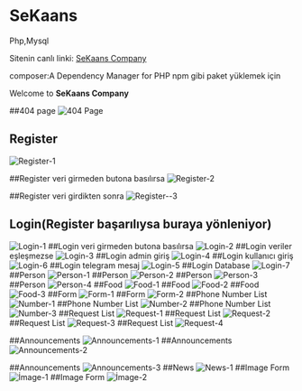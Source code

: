﻿# SeKaans 
Php,Mysql

Sitenin canlı linki: [SeKaans Company](http://sekaans.infinityfreeapp.com)

composer:A Dependency Manager for PHP npm gibi paket yüklemek için

Welcome to **SeKaans Company**


##404 page
![404 Page](https://github.com/kaankaltakkiran/SeKaans/assets/98158194/cceefecb-abc8-4f89-8106-71740c27b71a)


## Register
![Register-1](https://github.com/kaankaltakkiran/SeKaans/assets/98158194/56e9437b-4f8b-489f-af45-9ca1b4104f13)

##Register veri girmeden butona basılırsa
![Register-2](https://github.com/kaankaltakkiran/SeKaans/assets/98158194/f5c699bf-db7b-4655-a106-7cfec846a2dc)

##Register veri girdikten sonra 
![Register--3](https://github.com/kaankaltakkiran/SeKaans/assets/98158194/861dc71f-4ce3-474d-94cd-9c664ff0915d)

## Login(Register başarılıysa buraya yönleniyor)
![Login-1](https://github.com/kaankaltakkiran/SeKaans/assets/98158194/6f413bb8-9402-4585-a2bd-5bfef7707e3f)
##Login veri girmeden butona basılırsa
![Login-2](https://github.com/kaankaltakkiran/SeKaans/assets/98158194/f04f5f73-5515-41bf-a813-4edc8915bf2a)
##Login veriler eşleşmezse
![Login-3](https://github.com/kaankaltakkiran/SeKaans/assets/98158194/8041ea27-0d94-4a0e-a940-3d4bda7aac92)
##Login admin giriş
![Login-4](https://github.com/kaankaltakkiran/SeKaans/assets/98158194/20416055-0424-4c24-bea5-40c73f5e9925)
##Login kullanıcı giriş
![Login-6](https://github.com/kaankaltakkiran/SeKaans/assets/98158194/b0d47e0d-a091-4cef-9525-1651a4617c94)
##Login telegram mesaj
![Login-5](https://github.com/kaankaltakkiran/SeKaans/assets/98158194/ffb95392-a68d-404c-a435-c2c6ce7356b6)
##Login Database
![Login-7](https://github.com/kaankaltakkiran/SeKaans/assets/98158194/1a2ddf39-5b49-4067-9484-49c9c2e1d1bc)
##Person 
![Person-1](https://github.com/kaankaltakkiran/SeKaans/assets/98158194/6addd147-a55d-4aaf-ba4b-36667f539a3b)
##Person 
![Person-2](https://github.com/kaankaltakkiran/SeKaans/assets/98158194/43e44449-5636-4ee6-9727-2c1a764b09a8)
##Person 
![Person-3](https://github.com/kaankaltakkiran/SeKaans/assets/98158194/d052ebc4-1b9e-4c66-86a9-ab8aa6d8672c)
##Person 
![Person-4](https://github.com/kaankaltakkiran/SeKaans/assets/98158194/f685b26f-12ae-4501-86cf-24100ba3d829)
##Food 
![Food-1](https://github.com/kaankaltakkiran/SeKaans/assets/98158194/e74dbb7c-6a3e-454b-8d42-db38059adc21)
##Food 
![Food-2](https://github.com/kaankaltakkiran/SeKaans/assets/98158194/13501916-589b-4b5d-b249-f3736067846b)
##Food 
![Food-3](https://github.com/kaankaltakkiran/SeKaans/assets/98158194/765ce994-820a-4bb5-b70a-15648e2c7b84)
##Form
![Form-1](https://github.com/kaankaltakkiran/SeKaans/assets/98158194/d663333f-cf74-425f-a7cc-d4ab0c851b9e)
##Form
![Form-2](https://github.com/kaankaltakkiran/SeKaans/assets/98158194/6102691d-1912-4b77-917a-0c858de8eb93)
##Phone Number List
![Number-1](https://github.com/kaankaltakkiran/SeKaans/assets/98158194/6425d459-ca5c-4bc9-b2c8-277965ca661c)
##Phone Number List
![Number-2](https://github.com/kaankaltakkiran/SeKaans/assets/98158194/9d5c2eea-5edd-4d44-a143-5d9f130e87d2)
##Phone Number List
![Number-3](https://github.com/kaankaltakkiran/SeKaans/assets/98158194/4126cab8-dedd-49cd-bfe7-b95fbcf2a4c7)
##Request List
![Request-1](https://github.com/kaankaltakkiran/SeKaans/assets/98158194/b8ff7204-a3ac-400f-bff3-b6db63e70635)
##Request List
![Request-2](https://github.com/kaankaltakkiran/SeKaans/assets/98158194/adc75ca8-e5bb-4779-838f-018878f09a7c)
##Request List
![Request-3](https://github.com/kaankaltakkiran/SeKaans/assets/98158194/31de1832-9ded-4c92-983f-5db745810158)
##Request List
![Request-4](https://github.com/kaankaltakkiran/SeKaans/assets/98158194/851b6345-c6d9-42bf-8a63-cd5a2b066a1e)

##Announcements
![Announcements-1](https://github.com/kaankaltakkiran/SeKaans/assets/98158194/7a9e9c6f-4941-4556-a533-260b4c57de1b)
##Announcements
![Announcements-2](https://github.com/kaankaltakkiran/SeKaans/assets/98158194/1a8785e5-e7b6-4685-8535-57867dd81b1d)

##Announcements
![Announcements-3](https://github.com/kaankaltakkiran/SeKaans/assets/98158194/266a6798-d0a2-432a-8699-64e7718922c5)
##News
![News-1](https://github.com/kaankaltakkiran/SeKaans/assets/98158194/a9189e6f-7da3-407f-8622-7cdeb4486830)
##Image Form
![İmage-1](https://github.com/kaankaltakkiran/SeKaans/assets/98158194/a2485e6f-701e-4501-b5c5-e144652c873b)
##Image Form
![İmage-2](https://github.com/kaankaltakkiran/SeKaans/assets/98158194/81e6b3b8-5d98-4243-8178-bebbeff4f542)






